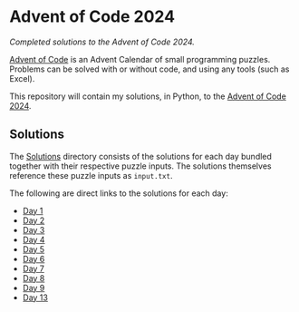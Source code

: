 # Advent of Code 2024
*Completed solutions to the Advent of Code 2024.*

[Advent of Code](https://adventofcode.com/) is an Advent Calendar of small programming puzzles. Problems can be solved with or without code, and using any tools (such as Excel).

This repository will contain my solutions, in Python, to the [Advent of Code 2024](https://adventofcode.com/2024).

## Solutions

The [Solutions](https://github.com/cnguyen-uk/Advent-of-Code-2024/tree/main/Solutions) directory consists of the solutions for each day bundled together with their respective puzzle inputs. The solutions themselves reference these puzzle inputs as `input.txt`.

The following are direct links to the solutions for each day:

- [Day 1](solutions/day_01/solution.py)
- [Day 2](solutions/day_02/solution.py)
- [Day 3](solutions/day_03/solution.py)
- [Day 4](solutions/day_04/solution.py)
- [Day 5](solutions/day_05/solution.py)
- [Day 6](solutions/day_06/solution.py)
- [Day 7](solutions/day_07/solution.py)
- [Day 8](solutions/day_08/solution.py)
- [Day 9](solutions/day_09/solution.py)
- [Day 13](solutions/day_13/solution.py)
